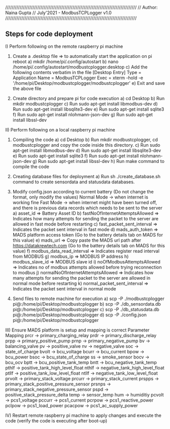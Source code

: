 //////////////////////////////////////////////////////////////////////////////////
// Author: Naina Gupta
// July'2021 - ModbusTCPLogger v1.0
//////////////////////////////////////////////////////////////////////////////////

Steps for code deployment
------------------------------------------------------------------------

I) Perform following on the remote raspberry pi machine
	
1) Create a .desktop file => to automatically start the application on pi reboot
	a) mkdir /home/pi/.config/autostart
	b) nano /home/pi/.config/autostart/modbustcplogger.desktop
	c) Add the following contents verbatim in the file
	   [Desktop Entry]
	   Type = Application
	   Name = ModbusTCPLogger
	   Exec = xterm -hold -e '/home/pi/Desktop/modbustcplogger/modbustcplogger'
	e) Exit and save the above file

	
2) 	Create directory and prepare pi for code execution
	a) cd Desktop
	b) Run mkdir modbustcplogger
	c) Run sudo apt-get install libmodbus-dev
	d) Run sudo apt-get install libsqlite3-dev
	e) Run sudo apt-get install sqlite3
	f) Run sudo apt-get install nlohmann-json-dev
	g) Run sudo apt-get install libssl-dev
	
	
II) Perform following on a local raspberry pi machine

1) Compiling the code 
	a) cd Desktop
	b) Run mkdir modbustcplogger, cd modbustcplogger and copy the code inside this directory.
	c) Run sudo apt-get install libmodbus-dev
	d) Run sudo apt-get install libsqlite3-dev
	e) Run sudo apt-get install sqlite3
	f) Run sudo apt-get install nlohmann-json-dev
	g) Run sudo apt-get install libssl-dev
	h) Run make command to compile the code
	
2) Creating database files for deployment
	a) Run sh ./create_database.sh command to create sensordata and statusdata databases.
	
3) Modify config.json according to current battery (Do not change the format, only modify the values)
   Normal Mode -> when internet is working fine
   Fast Mode -> when internet might have been turned off, and there is previous data records which needs to be sent to the server
	a) asset_id => Battery Asset ID
	b) fastNoOfInternetAttemptsAllowed => Indicates how many attempts for sending the packet to the server are allowed in fast mode before restarting
	c) fast_packet_sent_interval => Indicates the packet sent interval in fast mode
	d) mads_auth_token => MADS platform access token (Go to the battery details tab on MADS for this value)
	e) mads_url => Copy paste the MADS url path after https://datakrewtech.com (Go to the battery details tab on MADS for this value)
	f) modbus_data_read_interval => Indicates register read interval from MODBUS
	g) modbus_ip => MODBUS IP address
	h) modbus_slave_id => MODBUS slave id
	i) noOfModbusAttemptsAllowed => Indicates no of modbus attempts allowed before trying reconnection to modbus
	j) normalNoOfInternetAttemptsAllowed => Indicates how many attempts for sending the packet to the server are allowed in normal mode before restarting
	k) normal_packet_sent_interval => Indicates the packet sent interval in normal mode
	
4) Send files to remote machine for execution
	a) scp -P <PortNo> ./modbustcplogger pi@<Remote-IP-Address>:/home/pi/Desktop/modbustcplogger
	b) scp -P <PortNo> ./db_sensordata.db pi@<Remote-IP-Address>:/home/pi/Desktop/modbustcplogger
	c) scp -P <PortNo> ./db_statusdata.db pi@<Remote-IP-Address>:/home/pi/Desktop/modbustcplogger
	d) scp -P <PortNo> ./config.json pi@<Remote-IP-Address>:/home/pi/Desktop/modbustcplogger
	
III) Ensure MADS platform is setup and mapping is correct
	Parameter Mapping
	prcr -> primary_charging_relay
	prdr -> primary_discharge_relay
	prpp -> primary_positive_pump
	prnp -> primary_negative_pump
	bv -> balancing_valve
	pv -> positive_valve
	nv -> negative_valve
	soc -> state_of_charge
	bvolt -> bcu_voltage
	bcurr -> bcu_current
	bpow -> bcu_power
	bsoc -> bcu_state_of_charge
	ss -> smoke_sensor
	bocv -> bcu_ocv
	bptt -> bcu_positive_tank_temp
	bntt -> bcu_negative_tank_temp
	pthlf -> positive_tank_high_level_float
	nthlf -> negative_tank_high_level_float
	ptllf -> positive_tank_low_level_float
	ntllf -> negative_tank_low_level_float
	prvolt -> primary_stack_voltage
	prcurr -> primary_stack_current
	prspps -> primary_stack_positive_pressure_sensor
	prsnps -> primary_stack_negative_pressure_sensor
	pspd -> positive_stack_pressure_delta
	temp -> sensor_temp
	hum -> humiditiy
	pcvolt -> pcs1_voltage
	pccurr -> pcs1_current
	pcrpow -> pcs1_reactive_power
	pclpow -> pcs1_load_power
	pcacpow -> pcs1_ac_supply_power
	
IV) Restart remote raspberry pi machine to apply changes and execute the code (verify the code is executing after boot-up)


